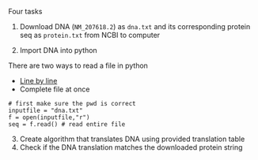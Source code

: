 Four tasks
1. Download DNA (`NM_207618.2`) as `dna.txt` and its corresponding protein seq as `protein.txt` from NCBI to computer

2. Import DNA into python

There are two ways to read a file in python
  - [Line by line](Wk1_basics.md#reading-and-writing-files)
  - Complete file at once
  ```
  # first make sure the pwd is correct
  inputfile = "dna.txt"
  f = open(inputfile,"r")
  seq = f.read() # read entire file
  ```
3. Create algorithm that translates DNA using provided translation table
4. Check if the DNA translation matches the downloaded protein string

